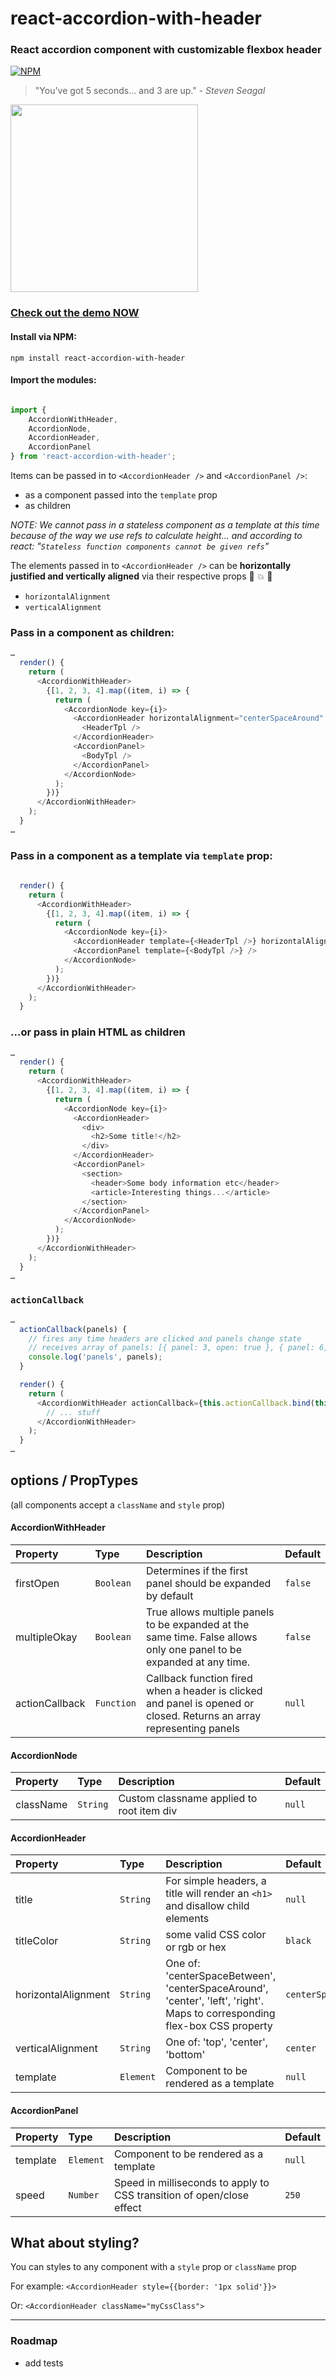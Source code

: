 # react-accordion-with-header

### React accordion component with customizable flexbox header 

[![NPM](https://nodei.co/npm/react-accordion-with-header.png?downloads=true)](https://nodei.co/npm/react-accordion-with-header?downloads=true)

> "You've got 5 seconds... and 3 are up." - *Steven Seagal*


<img src="https://media.giphy.com/media/BakXonJxQzoIM/giphy.gif" width="300" />

### [Check out the demo NOW](https://jforaker.github.io/react-accordion-with-header)

#### Install via NPM:

```
npm install react-accordion-with-header
```

#### Import the modules:

```javascript

import {
    AccordionWithHeader,
    AccordionNode,
    AccordionHeader,
    AccordionPanel
} from 'react-accordion-with-header';

```

Items can be passed in to `<AccordionHeader />` and `<AccordionPanel />`:

- as a component passed into the `template` prop
- as children  

*NOTE: We cannot pass in a stateless component as a template at this time because of the way we use refs to calculate height... and according to react: "`Stateless function components cannot be given refs`"* 


The elements passed in to `<AccordionHeader />` can be **horizontally justified and vertically aligned** via their respective props 
:tada: :boom: :beers:  
 
- `horizontalAlignment`
- `verticalAlignment`


### Pass in a component as children:


```javascript
…
  render() {
    return (
      <AccordionWithHeader>
        {[1, 2, 3, 4].map((item, i) => {
          return (
            <AccordionNode key={i}>
              <AccordionHeader horizontalAlignment="centerSpaceAround" verticalAlignment="center">
                <HeaderTpl />
              </AccordionHeader>
              <AccordionPanel>
                <BodyTpl />
              </AccordionPanel>
            </AccordionNode>
          );
        })}
      </AccordionWithHeader>
    );
  }
…
```


### Pass in a component as a template via `template` prop:

```javascript
 
  render() {
    return (
      <AccordionWithHeader>
        {[1, 2, 3, 4].map((item, i) => {
          return (
            <AccordionNode key={i}>
              <AccordionHeader template={<HeaderTpl />} horizontalAlignment="centerSpaceBetween" />
              <AccordionPanel template={<BodyTpl />} />
            </AccordionNode>
          );
        })}
      </AccordionWithHeader>
    );
  }

```


### ...or pass in plain HTML as children
 

```javascript
…
  render() {
    return (
      <AccordionWithHeader>
        {[1, 2, 3, 4].map((item, i) => {
          return (
            <AccordionNode key={i}>
              <AccordionHeader>
                <div>
                  <h2>Some title!</h2>
                </div>
              </AccordionHeader>
              <AccordionPanel>
                <section>
                  <header>Some body information etc</header>
                  <article>Interesting things...</article>
                </section>
              </AccordionPanel>
            </AccordionNode>
          );
        })}
      </AccordionWithHeader>
    );
  }
…
```

### `actionCallback`


```javascript
…
  actionCallback(panels) {
    // fires any time headers are clicked and panels change state
    // receives array of panels: [{ panel: 3, open: true }, { panel: 6, open: true }]
    console.log('panels', panels);
  }

  render() {
    return (
      <AccordionWithHeader actionCallback={this.actionCallback.bind(this)}>
        // ... stuff
      </AccordionWithHeader>
    );
  }
…
```


## options / PropTypes

(all components accept a `className` and `style` prop)

#### AccordionWithHeader
| Property | Type | Description | Default |
|:---|:---|:---|:---|
| firstOpen | `Boolean` | Determines if the first panel should be expanded by default | `false` |
| multipleOkay | `Boolean` | True allows multiple panels to be expanded at the same time. False allows only one panel to be expanded at any time. | `false` |
| actionCallback | `Function` | Callback function fired when a header is clicked and panel is opened or closed. Returns an array representing panels | `null` |

#### AccordionNode
| Property | Type | Description | Default |
|:---|:---|:---|:---|
| className | `String` | Custom classname applied to root item div | `null` |


#### AccordionHeader
| Property | Type | Description | Default |
|:---|:---|:---|:---|
| title | `String` | For simple headers, a title will render an `<h1>` and disallow child elements | `null` |
| titleColor | `String` | some valid CSS color or rgb or hex | `black` |
| horizontalAlignment | `String` | One of: 'centerSpaceBetween', 'centerSpaceAround', 'center', 'left', 'right'. Maps to corresponding flex-box CSS property | `centerSpaceAround` |
| verticalAlignment | `String` | One of: 'top', 'center', 'bottom' | `center` |
| template | `Element` | Component to be rendered as a template | `null` |

#### AccordionPanel
| Property | Type | Description | Default |
|:---|:---|:---|:---|
| template | `Element` | Component to be rendered as a template | `null` |
| speed | `Number` | Speed in milliseconds to apply to CSS transition of open/close effect | `250` |

## What about styling?
You can styles to any component with a `style` prop or `className` prop

For example: `<AccordionHeader style={{border: '1px solid'}}>`

Or: `<AccordionHeader className="myCssClass">`

--------------

### Roadmap

- add tests


